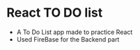 # React TO DO list 

- A To Do List app made to practice React 
- Used FireBase for the Backend part
